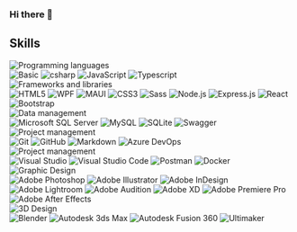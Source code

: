 ### Hi there 👋

## Skills

<div align="Left">
	<img src="https://img.shields.io/badge/Programming_languages-grey?logo=kotlin" alt="Programming languages" />
	<br>
	<img src="https://img.shields.io/badge/Basic-darkgrey?logo=bricks" alt="Basic" />
	<img src="https://img.shields.io/badge/C%23-darkgrey?logo=csharp" alt="csharp" />
	<img src="https://img.shields.io/badge/javascript-darkgrey?logo=javascript" alt="JavaScript" />
	<img src="https://img.shields.io/badge/Typescript-darkgrey?logo=typescript" alt="Typescript" />
</div>
<div align="Left">
	<img src="https://img.shields.io/badge/Frameworks_and_libraries-grey?logo=kotlin" alt="Frameworks and libraries" />
	<br>
	<img src="https://img.shields.io/badge/HTML5-darkgrey?logo=html5" alt="HTML5" />
	<img src="https://img.shields.io/badge/WPF-darkgrey?logo=wpf" alt="WPF" />
	<img src="https://img.shields.io/badge/MAUI-darkgrey?logo=maui" alt="MAUI" />
	<img src="https://img.shields.io/badge/CSS3-darkgrey?logo=css3" alt="CSS3" />
	<img src="https://img.shields.io/badge/Sass-darkgrey?logo=sass" alt="Sass" />
	<img src="https://img.shields.io/badge/Node.js-darkgrey?logo=node.js" alt="Node.js" />
	<img src="https://img.shields.io/badge/Express.js-darkgrey?logo=express" alt="Express.js" />
	<img src="https://img.shields.io/badge/React-darkgrey?logo=react" alt="React" />
	<img src="https://img.shields.io/badge/Bootstrap-darkgrey?logo=bootstrap" alt="Bootstrap" />
</div>
<div align="Left">
	<img src="https://img.shields.io/badge/Data_management-grey?logo=kotlin" alt="Data management" />
	<br>
	<img src="https://img.shields.io/badge/Microsoft_SQL_Server-darkgrey?logo=microsoft-sql-server" alt="Microsoft SQL Server" />
	<img src="https://img.shields.io/badge/MySQL-darkgrey?logo=mysql" alt="MySQL" />
	<img src="https://img.shields.io/badge/SQLite-darkgrey?logo=sqlite" alt="SQLite" />
	<img src="https://img.shields.io/badge/Swagger-darkgrey?logo=swagger" alt="Swagger" />
</div>
<div align="Left">
	<img src="https://img.shields.io/badge/Project_management-grey?logo=kotlin" alt="Project management" />
	<br>
	<img src="https://img.shields.io/badge/Git-darkgrey?logo=git" alt="Git" />
	<img src="https://img.shields.io/badge/GitHub-darkgrey?logo=github" alt="GitHub" />
	<img src="https://img.shields.io/badge/Markdown-darkgrey?logo=markdown" alt="Markdown" />
	<img src="https://img.shields.io/badge/Azure-darkgrey?logo=azure-devops" alt="Azure DevOps" />
</div>
<div align="Left">
	<img src="https://img.shields.io/badge/Project_management-grey?logo=kotlin" alt="Project management" />
	<br>
	<img src="https://img.shields.io/badge/Visual_Studio-darkgrey?logo=visual-studio" alt="Visual Studio" />
	<img src="https://img.shields.io/badge/VSCode-darkgrey?logo=visual-studio-code" alt="Visual Studio Code" />
	<img src="https://img.shields.io/badge/Postman-darkgrey?logo=postman" alt="Postman" />
	<img src="https://img.shields.io/badge/docker-darkgrey?logo=docker" alt="Docker" />
</div>
<div align="Left">
	<img src="https://img.shields.io/badge/Graphic_Design-grey?logo=kotlin" alt="Graphic Design" />
	<br>
	<img src="https://img.shields.io/badge/Adobe_Photoshop-darkgrey?logo=adobe-photoshop" alt="Adobe Photoshop" />
	<img src="https://img.shields.io/badge/Adobe_Illustrator-darkgrey?logo=adobe-illustrator" alt="Adobe Illustrator" />
	<img src="https://img.shields.io/badge/Adobe_InDesign-darkgrey?logo=adobe-indesign" alt="Adobe InDesign" />
	<img src="https://img.shields.io/badge/Adobe_Lightroom-darkgrey?logo=adobe-lightroom" alt="Adobe Lightroom" />
	<img src="https://img.shields.io/badge/Adobe_Audition-darkgrey?logo=adobe-audition" alt="Adobe Audition" />
	<img src="https://img.shields.io/badge/Adobe_XD-darkgrey?logo=adobe-xd" alt="Adobe XD" />
	<img src="https://img.shields.io/badge/Adobe_Premiere_Pro-darkgrey?logo=adobe-premiere-pro" alt="Adobe Premiere Pro" />
	<img src="https://img.shields.io/badge/Adobe_After_Effects-darkgrey?logo=adobe-after-effects" alt="Adobe After Effects" />
</div>
<div align="Left">
	<img src="https://img.shields.io/badge/3D_Design-grey?logo=kotlin" alt="3D Design" />
	<br>
	<img src="https://img.shields.io/badge/Blender-darkgrey?logo=blender" alt="Blender" />
	<img src="https://img.shields.io/badge/Autodesk_3ds_Max-darkgrey?logo=autodesk" alt="Autodesk 3ds Max" />
	<img src="https://img.shields.io/badge/Autodesk_Fusion_360-darkgrey?logo=autodesk" alt="Autodesk Fusion 360" />
	<img src="https://img.shields.io/badge/ultimaker-darkgrey?logo=cora" alt="Ultimaker" />
</div>
